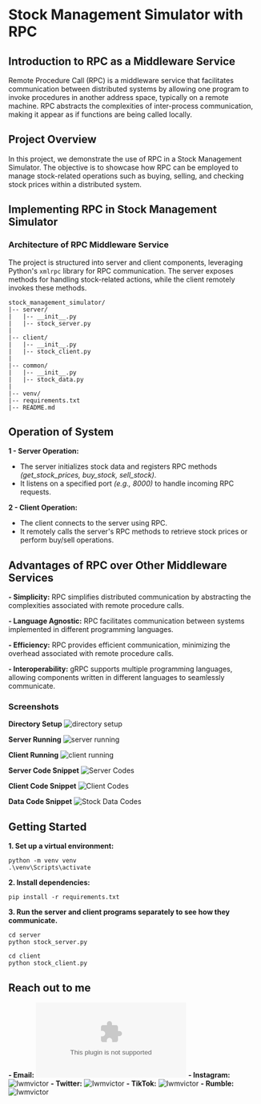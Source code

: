 
# Stock Management Simulator with RPC

## Introduction to RPC as a Middleware Service

Remote Procedure Call (RPC) is a middleware service that facilitates communication between distributed systems by allowing one program to invoke procedures in another address space, typically on a remote machine. RPC abstracts the complexities of inter-process communication, making it appear as if functions are being called locally.

## Project Overview

In this project, we demonstrate the use of RPC in a Stock Management Simulator. The objective is to showcase how RPC can be employed to manage stock-related operations such as buying, selling, and checking stock prices within a distributed system.

## Implementing RPC in Stock Management Simulator

### Architecture of RPC Middleware Service

The project is structured into server and client components, leveraging Python's `xmlrpc` library for RPC communication. The server exposes methods for handling stock-related actions, while the client remotely invokes these methods.

```plaintext
stock_management_simulator/
|-- server/
|   |-- __init__.py
|   |-- stock_server.py
|
|-- client/
|   |-- __init__.py
|   |-- stock_client.py
|
|-- common/
|   |-- __init__.py
|   |-- stock_data.py
|
|-- venv/
|-- requirements.txt
|-- README.md
```

## Operation of System

**1 - Server Operation:**
- The server initializes stock data and registers RPC methods *(get_stock_prices, buy_stock, sell_stock)*.
- It listens on a specified port *(e.g., 8000)* to handle incoming RPC requests.

**2 - Client Operation:**
- The client connects to the server using RPC.
- It remotely calls the server's RPC methods to retrieve stock prices or perform buy/sell operations.


## Advantages of RPC over Other Middleware Services

**- Simplicity:**
RPC simplifies distributed communication by abstracting the complexities associated with remote procedure calls.

**- Language Agnostic:**
RPC facilitates communication between systems implemented in different programming languages.

**- Efficiency:**
RPC provides efficient communication, minimizing the overhead associated with remote procedure calls.

**- Interoperability:**
gRPC supports multiple programming languages, allowing components written in different languages to seamlessly communicate.


### Screenshots

**Directory Setup**
![directory setup](images/directory.png "Directory Setup")

**Server Running**
![server running](images/server.png "Server Running")

**Client Running**
![client running](images/client.png "Client Running")

**Server Code Snippet**
![Server Codes](images/stock-server.png "Server Code Snippet")

**Client Code Snippet**
![Client Codes](images/stock-client.png "Client Code Snippet")

**Data Code Snippet**
![Stock Data Codes](images/stock-data.png "Data Code Snippet")


## Getting Started

**1. Set up a virtual environment:**
```
python -m venv venv
.\venv\Scripts\activate
```

**2. Install dependencies:**
```
pip install -r requirements.txt
```

**3. Run the server and client programs separately to see how they communicate.**
```
cd server
python stock_server.py
```

```
cd client
python stock_client.py
```

## Reach out to me
**- Email:** ![isingizwemunezerovictor5@gmail.com](mailto:isingizwemunezerovictor5@gmail.com)
**- Instagram:** ![Iwmvictor](https://instagram.com/iwmvictor)
**- Twitter:** ![Iwmvictor](https://twitter.com/iwmvictor)
**- TikTok:** ![Iwmvictor](https://tiktok.com/@iwmvictor)
**- Rumble:** ![Iwmvictor](https://rumble.com/user/iwmvictor)